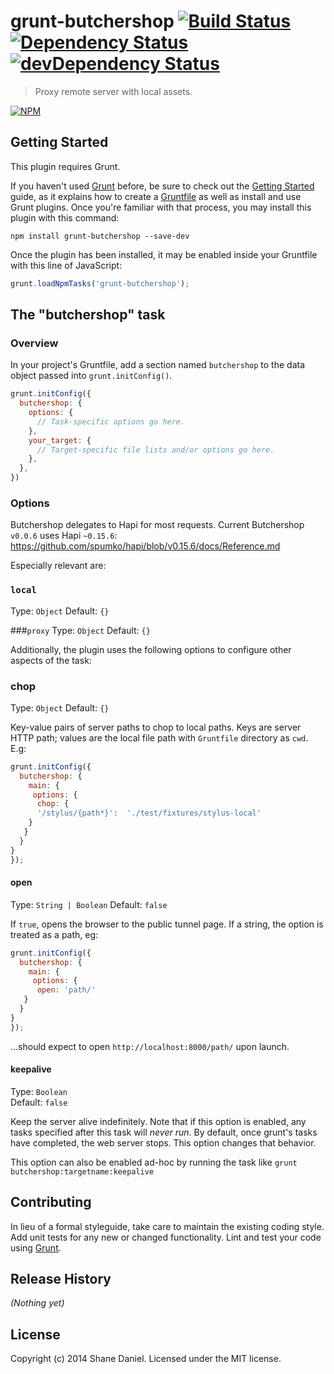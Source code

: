 # grunt-butchershop [![Build Status](https://travis-ci.org/simshanith/grunt-butchershop.svg?branch=master)](https://travis-ci.org/simshanith/grunt-butchershop) [![Dependency Status](https://david-dm.org/simshanith/grunt-butchershop.svg)](https://david-dm.org/simshanith/grunt-butchershop) [![devDependency Status](https://david-dm.org/simshanith/grunt-butchershop/dev-status.svg)](https://david-dm.org/simshanith/grunt-butchershop#info=devDependencies)

> Proxy remote server with local assets.

[![NPM](https://nodei.co/npm/grunt-butchershop.png?downloads=true&stars=true)](https://nodei.co/npm/grunt-butchershop/)

## Getting Started
This plugin requires Grunt.

If you haven't used [Grunt](http://gruntjs.com/) before, be sure to check out the [Getting Started](http://gruntjs.com/getting-started) guide, as it explains how to create a [Gruntfile](http://gruntjs.com/sample-gruntfile) as well as install and use Grunt plugins. Once you're familiar with that process, you may install this plugin with this command:

```shell
npm install grunt-butchershop --save-dev
```

Once the plugin has been installed, it may be enabled inside your Gruntfile with this line of JavaScript:

```js
grunt.loadNpmTasks('grunt-butchershop');
```

## The "butchershop" task

### Overview
In your project's Gruntfile, add a section named `butchershop` to the data object passed into `grunt.initConfig()`.

```js
grunt.initConfig({
  butchershop: {
    options: {
      // Task-specific options go here.
    },
    your_target: {
      // Target-specific file lists and/or options go here.
    },
  },
})
```

### Options

Butchershop delegates to Hapi for most requests. Current Butchershop `v0.0.6` uses Hapi `~0.15.6`:
<https://github.com/spumko/hapi/blob/v0.15.6/docs/Reference.md>

Especially relevant are:

### `local`
Type: `Object`
Default: `{}`

###`proxy`
Type: `Object`
Default: `{}`

Additionally, the plugin uses the following options to configure other aspects of the task:

### chop
Type: `Object`
Default: `{}`

Key-value pairs of server paths to chop to local paths. Keys are server HTTP path; values are the local file path with `Gruntfile` directory as `cwd`. E.g:

```js
grunt.initConfig({
  butchershop: {
    main: {
     options: {
      chop: {
      '/stylus/{path*}':  './test/fixtures/stylus-local'
    }
   }
  }
}
});
```

#### open
Type: `String | Boolean`
Default: `false`

If `true`, opens the browser to the public tunnel page. If a string, the option is treated as a path, eg:

```js
grunt.initConfig({
  butchershop: {
    main: {
     options: {
      open: 'path/'
   }
  }
}
});
```
...should expect to open `http://localhost:8000/path/` upon launch.

#### keepalive
Type: `Boolean`  
Default: `false`

Keep the server alive indefinitely. Note that if this option is enabled, any tasks specified after this task will _never run_. By default, once grunt's tasks have completed, the web server stops. This option changes that behavior.

This option can also be enabled ad-hoc by running the task like `grunt butchershop:targetname:keepalive`


## Contributing
In lieu of a formal styleguide, take care to maintain the existing coding style. Add unit tests for any new or changed functionality. Lint and test your code using [Grunt](http://gruntjs.com/).

## Release History
_(Nothing yet)_

## License
Copyright (c) 2014 Shane Daniel. Licensed under the MIT license.
